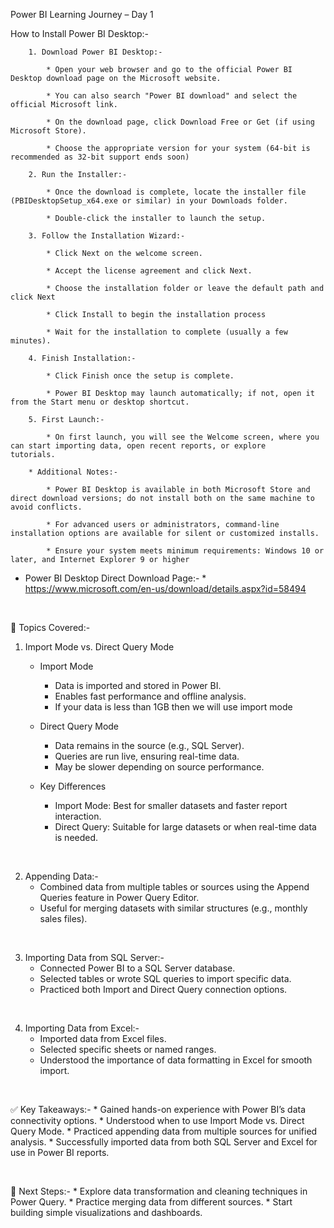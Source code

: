 Power BI Learning Journey – Day 1
<br>


How to Install Power BI Desktop:-

        1. Download Power BI Desktop:-
        
            * Open your web browser and go to the official Power BI Desktop download page on the Microsoft website.
            
            * You can also search "Power BI download" and select the official Microsoft link.
            
            * On the download page, click Download Free or Get (if using Microsoft Store).
            
            * Choose the appropriate version for your system (64-bit is recommended as 32-bit support ends soon)
            
        2. Run the Installer:-
        
            * Once the download is complete, locate the installer file (PBIDesktopSetup_x64.exe or similar) in your Downloads folder.
            
            * Double-click the installer to launch the setup.
            
        3. Follow the Installation Wizard:-
        
            * Click Next on the welcome screen. 
            
            * Accept the license agreement and click Next.
            
            * Choose the installation folder or leave the default path and click Next
            
            * Click Install to begin the installation process
            
            * Wait for the installation to complete (usually a few minutes).
            
        4. Finish Installation:-
        
            * Click Finish once the setup is complete.
            
            * Power BI Desktop may launch automatically; if not, open it from the Start menu or desktop shortcut.
            
        5. First Launch:-
        
            * On first launch, you will see the Welcome screen, where you can start importing data, open recent reports, or explore     tutorials.
            
        * Additional Notes:-
        
            * Power BI Desktop is available in both Microsoft Store and direct download versions; do not install both on the same machine to avoid conflicts.
            
            * For advanced users or administrators, command-line installation options are available for silent or customized installs.
            
            * Ensure your system meets minimum requirements: Windows 10 or later, and Internet Explorer 9 or higher
            
* Power BI Desktop Direct Download Page:-
        * https://www.microsoft.com/en-us/download/details.aspx?id=58494


<br>


🌟 Topics Covered:-

1. Import Mode vs. Direct Query Mode
    * Import Mode
        * Data is imported and stored in Power BI.
        * Enables fast performance and offline analysis.
        * If your data is less than 1GB then we will use import mode 
    
    * Direct Query Mode
        * Data remains in the source (e.g., SQL Server).
        * Queries are run live, ensuring real-time data.
        * May be slower depending on source performance.


    * Key Differences
        * Import Mode: Best for smaller datasets and faster report interaction.
        * Direct Query: Suitable for large datasets or when real-time data is needed.

<br>

2. Appending Data:-
    * Combined data from multiple tables or sources using the Append Queries feature in Power Query Editor.
    * Useful for merging datasets with similar structures (e.g., monthly sales files).

<br>

3. Importing Data from SQL Server:-
    * Connected Power BI to a SQL Server database.
    * Selected tables or wrote SQL queries to import specific data.
    * Practiced both Import and Direct Query connection options.

<br>

4. Importing Data from Excel:-
    * Imported data from Excel files.
    * Selected specific sheets or named ranges.
    * Understood the importance of data formatting in Excel for smooth import.

<br>

✅ Key Takeaways:-
        * Gained hands-on experience with Power BI’s data connectivity options.
        * Understood when to use Import Mode vs. Direct Query Mode.
        * Practiced appending data from multiple sources for unified analysis.
        * Successfully imported data from both SQL Server and Excel for use in Power BI reports.

 <br>

 🚀 Next Steps:-
        * Explore data transformation and cleaning techniques in Power Query.
        * Practice merging data from different sources.
        * Start building simple visualizations and dashboards.

